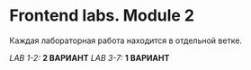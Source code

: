# Frontend labs. Module 2

Каждая лабораторная работа находится в отдельной ветке.

*LAB 1-2:* **2 ВАРИАНТ**
*LAB 3-7:* **1 ВАРИАНТ**
